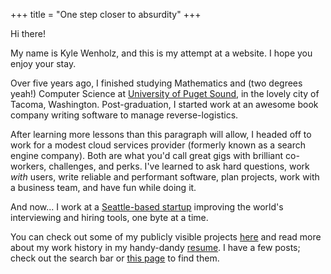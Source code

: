 +++
title = "One step closer to absurdity"
+++

Hi there!

My name is Kyle Wenholz, and this is my attempt at a website.
I hope you enjoy your stay.

Over five years ago, I finished studying Mathematics and (two degrees yeah!)
Computer Science at [University of Puget Sound](http://pugetsound.edu),
in the lovely city of Tacoma, Washington. Post-graduation, I started work
at an awesome book company writing software to manage reverse-logistics.

After learning more lessons than this paragraph will allow, I
headed off to work for a modest cloud services provider (formerly known as
a search engine company). Both are what you'd call great gigs with brilliant
co-workers, challenges, and perks. I've learned to ask hard questions,
work _with_ users, write reliable and performant software, plan projects,
work with a business team, and have fun while doing it.

And now... I work at a [Seattle-based startup](http://karat.io/) improving the world's
interviewing and hiring tools, one byte at a time.

You can check out some of my publicly visible projects [here](/projects)
and read more about my work history in my handy-dandy
[resume](https://github.com/krwenholz/Resume/blob/master/resume.pdf). I have a few posts;
check out the search bar or [this page](/posts) to find them.
